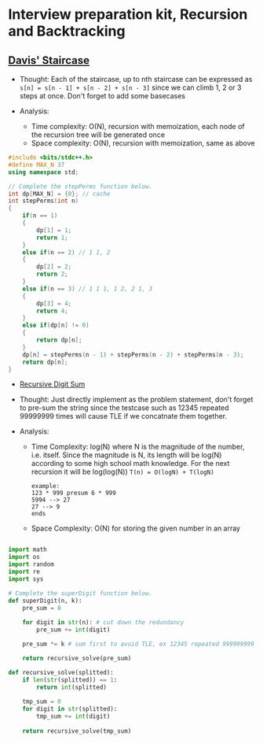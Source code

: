 # Interview preparation kit, Recursion and Backtracking 

## [Davis' Staircase](https://www.hackerrank.com/challenges/ctci-recursive-staircase/problem?h_l=interview&playlist_slugs%5B%5D=interview-preparation-kit&playlist_slugs%5B%5D=recursion-backtracking)

* Thought: Each of the staircase, up to nth staircase can be expressed as `s[n] = s[n - 1] + s[n - 2] + s[n - 3]` since we can climb 1, 2 or 3 steps at once. Don't forget to add some basecases

* Analysis:
    * Time complexity: O(N), recursion with memoization, each node of the recursion tree will be generated once
    * Space complexity: O(N), recursion with memoization, same as above

```cpp
#include <bits/stdc++.h>
#define MAX_N 37
using namespace std;

// Complete the stepPerms function below.
int dp[MAX_N] = {0}; // cache
int stepPerms(int n) 
{
    if(n == 1)
    {
        dp[1] = 1;
        return 1;
    }
    else if(n == 2) // 1 1, 2
    {
        dp[2] = 2;
        return 2;
    }
    else if(n == 3) // 1 1 1, 1 2, 2 1, 3
    {
        dp[3] = 4;
        return 4;
    }
    else if(dp[n] != 0)
    {
        return dp[n];
    }
    dp[n] = stepPerms(n - 1) + stepPerms(n - 2) + stepPerms(n - 3);
    return dp[n];
}
```

* [Recursive Digit Sum](https://www.hackerrank.com/challenges/recursive-digit-sum/problem?h_l=interview&playlist_slugs%5B%5D=interview-preparation-kit&playlist_slugs%5B%5D=recursion-backtracking)

* Thought: Just directly implement as the problem statement, don't forget to pre-sum the string since the testcase such as 12345 repeated 99999999 times will cause TLE if we concatnate them together.
* Analysis: 
    * Time Complexity: log(N) where N is the magnitude of the number, i.e. itself. Since the magnitude is N, its length will be log(N) according to some high school math knowledge. For the next recursion it will be log(log(N)) `T(n) = O(logN) + T(logN)`
        ```
        example:
        123 * 999 presum 6 * 999
        5994 --> 27
        27 --> 9
        ends
        ```
    * Space Complexity: O(N) for storing the given number in an array

```python

import math
import os
import random
import re
import sys

# Complete the superDigit function below.
def superDigit(n, k):
    pre_sum = 0
    
    for digit in str(n): # cut down the redundancy
        pre_sum += int(digit)

    pre_sum *= k # sum first to avoid TLE, ex 12345 repeated 999999999 times, the string will be extremely long    

    return recursive_solve(pre_sum)

def recursive_solve(splitted):
    if len(str(splitted)) == 1:
        return int(splitted)
    
    tmp_sum = 0
    for digit in str(splitted):
        tmp_sum += int(digit)
    
    return recursive_solve(tmp_sum)

```


